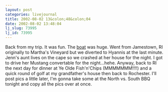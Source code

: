 ```yaml
---
layout: post
categories: livejournal
title: 2002-08-02 13&colon;48&colon;04
date: 2002-08-02 13:48:04
lj_slug: 73995
lj_id: 73995
---
```

Back from my trip. It was fun. The [boat](http://furyo.dcostin.dyndns.org/) was huge. Went from Jamestown, RI originally to Martha's Vineyard but we diverted to Hyannis at the last minute. Jenn's aunt lives on the cape so we crashed at her house for the night. I got to drive her Mustang convertable for the night...hehe. Anyway, back to RI the next day for dinner at Ye Olde Fish'n'Chips (MMMMMMM!!!!) and a quick round of golf at my grandfather's house then back to Rochester. I'll post pics a little later, I'm gonna take some at the North vs. South BBQ tonight and copy all the pics over at once.
